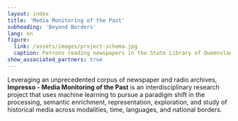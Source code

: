 ```yaml
---
layout: index
title: 'Media Monitoring of the Past'
subheading: 'Beyond Borders'
lang: en
figure:
  link: /assets/images/project-schema.jpg
  caption: Patrons reading newspapers in the State Library of Queensland, 1934
show_associated_partners: true
---
```


Leveraging an unprecedented corpus of newspaper and radio archives, **Impresso - Media Monitoring of the Past** is an interdisciplinary research project that uses machine learning to pursue a paradigm shift in the processing, semantic enrichment, representation, exploration, and study of historical media across modalities, time, languages, and national borders.
